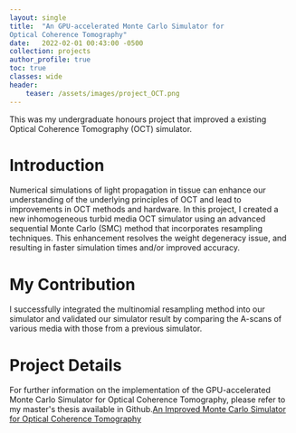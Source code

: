 ```yaml
---
layout: single
title:  "An GPU-accelerated Monte Carlo Simulator for
Optical Coherence Tomography"
date:   2022-02-01 00:43:00 -0500
collection: projects
author_profile: true
toc: true
classes: wide
header:
    teaser: /assets/images/project_OCT.png
---
```

This was my undergraduate honours project that improved a existing Optical Coherence Tomography (OCT) simulator.

# Introduction
Numerical simulations of light propagation in tissue can enhance our understanding of the underlying principles of OCT and lead to improvements in OCT methods and hardware. In this project, I created a new inhomogeneous turbid media OCT simulator using an advanced sequential Monte Carlo (SMC) method that incorporates resampling techniques. This enhancement resolves the weight degeneracy issue, and resulting in faster simulation times and/or improved accuracy.

# My Contribution
I successfully integrated the multinomial resampling method into our simulator and validated our simulator result by comparing the A-scans of various media with those from a previous simulator.

# Project Details
For further information on the implementation of the GPU-accelerated Monte Carlo Simulator for
Optical Coherence Tomography, please refer to my master's thesis available in Github.<a href="https://github.com/JunyaoPu/junyaopu.github.io/tree/main/assets">An Improved Monte Carlo Simulator for
Optical Coherence Tomography</a>





